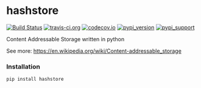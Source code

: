 # hashstore

[![Build Status](https://dev.azure.com/sekash/Public/_apis/build/status/walnutgeek.hashstore?branchName=master)](https://dev.azure.com/sekash/Public/_build/latest?definitionId=1&branchName=master)
[![travis-ci.org](https://travis-ci.org/walnutgeek/hashstore.svg?branch=master)](https://travis-ci.org/walnutgeek/hashstore)
[![codecov.io](https://codecov.io/github/walnutgeek/hashstore/coverage.svg?branch=master)](https://codecov.io/github/walnutgeek/hashstore?branch=master)
[![pypi_version](https://img.shields.io/pypi/v/hashstore.svg)](https://pypi.python.org/pypi/hashstore)
[![pypi_support](https://img.shields.io/pypi/pyversions/hashstore.svg)](https://pypi.python.org/pypi/hashstore)


Content Addressable Storage written in python

See more: https://en.wikipedia.org/wiki/Content-addressable_storage

### Installation

```
pip install hashstore
```


